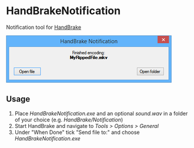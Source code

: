HandBrakeNotification
=====================
Notification tool for [HandBrake](https://github.com/HandBrake/HandBrake)

![Screenshot](Screenshot.png "Screenshot")

Usage
-----
1. Place *HandBrakeNotification.exe* and an optional *sound.wav* in a folder of your choice (e.g. *HandBrake/Notification*)
2. Start HandBrake and navigate to *Tools > Options > General*
3. Under "When Done" tick "Send file to:" and choose *HandBrakeNotification.exe*